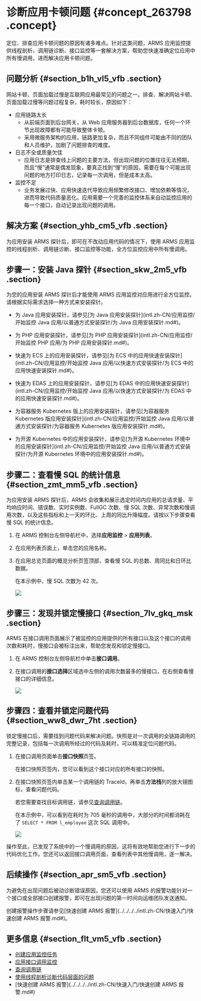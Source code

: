# 诊断应用卡顿问题 {#concept_263798 .concept}

定位、排查应用卡顿问题的原因有诸多难点。针对这类问题，ARMS 应用监控提供线程剖析、调用链诊断、接口监控等一套解决方案，帮助您快速准确定位应用中所有慢调用，进而解决应用卡顿问题。

## 问题分析 {#section_b1h_vl5_vfb .section}

网站卡顿、页面加载过慢是互联网应用最常见的问题之一。排查、解决网站卡顿、页面加载过慢等问题过程复杂，耗时较长，原因如下：

-   应用链路太长
    -   从前端页面到后台网关，从 Web 应用服务器到后台数据库，任何一个环节出现故障都有可能导致整体卡顿。
    -   采用微服务架构的应用，链路更加复杂，而且不同组件可能由不同的团队和人员维护，加剧了问题排查的难度。
-   日志不全或质量欠佳
    -   应用日志是排查线上问题的主要方法，但出现问题的位置往往无法预期，而且“慢”通常是偶发现象，要真正找到“慢”的原因，需要在每个可能出现问题的地方打印日志，记录每一次调用，但是成本太高。
-   监控不足
    -   业务发展过快、应用快速迭代导致应用频繁修改接口、增加依赖等情况，进而导致代码质量恶化。应用需要一个完善的监控体系来自动监控应用的每一个接口，自动记录出现问题的调用。

## 解决方案 {#section_yhb_cm5_vfb .section}

为应用安装 ARMS 探针后，即可在不改动应用代码的情况下，使用 ARMS 应用监控的线程剖析、调用链诊断、接口监控等功能，全方位监控应用中所有慢调用。

## 步骤一：安装 Java 探针 {#section_skw_2m5_vfb .section}

为您的应用安装 ARMS 探针后才能使用 ARMS 应用监控对应用进行全方位监控。请根据实际需求选择一种方式来安装探针。

-   为 Java 应用安装探针，请参见[为 Java 应用安装探针](intl.zh-CN/应用监控/开始监控 Java 应用/以普通方式安装探针/为 Java 应用安装探针.md#)。

-   为 PHP 应用安装探针，请参见[为 PHP 应用安装探针](intl.zh-CN/应用监控/开始监控 PHP 应用/为 PHP 应用安装探针.md#)。

-   快速为 ECS 上的应用安装探针，请参见[为 ECS 中的应用快速安装探针](intl.zh-CN/应用监控/开始监控 Java 应用/以快速方式安装探针/为 ECS 中的应用快速安装探针.md#)。

-   快速为 EDAS 上的应用安装探针，请参见[为 EDAS 中的应用快速安装探针](intl.zh-CN/应用监控/开始监控 Java 应用/以快速方式安装探针/为 EDAS 中的应用快速安装探针.md#)。

-   为容器服务 Kubernetes 版上的应用安装探针，请参见[为容器服务 Kubernetes 版应用安装探针](intl.zh-CN/应用监控/开始监控 Java 应用/以普通方式安装探针/为容器服务 Kubernetes 版应用安装探针.md#)。

-   为开源 Kubernetes 中的应用安装探针，请参见[为开源 Kubernetes 环境中的应用安装探针](intl.zh-CN/应用监控/开始监控 Java 应用/以普通方式安装探针/为开源 Kubernetes 环境中的应用安装探针.md#)。


## 步骤二：查看慢 SQL 的统计信息 {#section_zmt_mm5_vfb .section}

为应用安装 ARMS 探针后，ARMS 会收集和展示选定时间内应用的总请求量、平均响应时间、错误数、实时实例数、FullGC 次数、慢 SQL 次数、异常次数和慢调用次数，以及这些指标和上一天的环比、上周的同比升降幅度。请按以下步骤查看慢 SQL 的统计信息。

1.  在 ARMS 控制台左侧导航栏中，选择**应用监控** \> **应用列表**。

2.  在应用列表页面上，单击您的应用名称。

3.  在应用总览页面的概览分析页签顶部，查看慢 SQL 的总数、周同比和日环比数据。

    在本示例中，慢 SQL 次数为 42 次。

    ![](http://static-aliyun-doc.oss-cn-hangzhou.aliyuncs.com/assets/img/217834/156023207347125_zh-CN.png)


## 步骤三：发现并锁定慢接口 {#section_7lv_gkq_msk .section}

ARMS 在接口调用页面展示了被监控的应用提供的所有接口以及这个接口的调用次数和耗时，慢接口会被标注出来，帮助您发现和锁定慢接口。

1.  在 ARMS 控制台左侧导航栏中单击**接口调用**。

2.  在接口调用的**接口选择**区域选中左侧的调用次数最多的慢接口，在右侧查看慢接口的详细信息。

    ![](http://static-aliyun-doc.oss-cn-hangzhou.aliyuncs.com/assets/img/217834/156023207447127_zh-CN.png)


## 步骤四：查看并锁定问题代码 {#section_ww8_dwr_7ht .section}

锁定慢接口后，需要找到问题代码来解决问题。快照是对一次调用的全链路调用的完整记录，包括每一次调用所经过的代码及耗时，可以精准定位问题代码。

1.  在接口调用页面单击**接口快照**页签。

    在接口快照页签内，您可以看到这个接口对应的所有接口的快照。

2.  在接口快照页签内单击某一个调用链的 TraceId，再单击**方法栈**列的放大镜图标，查看问题代码。

    若您需要查找目标调用链，请参见[查询调用链](intl.zh-CN/应用监控/控制台功能/查询调用链.md#)。

    在本示例中，可以看到在耗时为 705 毫秒的调用中，大部分的时间都消耗在了 `SELECT * FROM l_employee` 这次 SQL 调用中。

    ![](http://static-aliyun-doc.oss-cn-hangzhou.aliyuncs.com/assets/img/217834/156023207447129_zh-CN.png)


操作至此，已发现了系统中的一个慢调用的原因，这将有效地帮助您进行下一步的代码优化工作。您还可以返回接口调用页面，查看列表中其他慢调用，逐一解决。

## 后续操作 {#section_apr_sm5_vfb .section}

为避免在出现问题后被动诊断错误原因，您还可以使用 ARMS 的报警功能针对一个接口或全部接口创建报警，即可在出现问题的第一时间向运维团队发送通知。

创建报警操作步骤请参见[快速创建 ARMS 报警](../../../../intl.zh-CN/快速入门/快速创建 ARMS 报警.md#)。

## 更多信息 {#section_flt_vm5_vfb .section}

-   [创建应用监控任务](../../../../intl.zh-CN/快速入门/创建应用监控任务.md#)
-   [应用接口调用监控](intl.zh-CN/应用监控/控制台功能/应用接口调用监控.md#)
-   [查询调用链](intl.zh-CN/应用监控/控制台功能/查询调用链.md#)
-   [使用线程剖析诊断代码层面的问题](intl.zh-CN/应用监控/使用教程/使用线程剖析诊断代码层面的问题.md#)
-   [快速创建 ARMS 报警](../../../../intl.zh-CN/快速入门/快速创建 ARMS 报警.md#)

